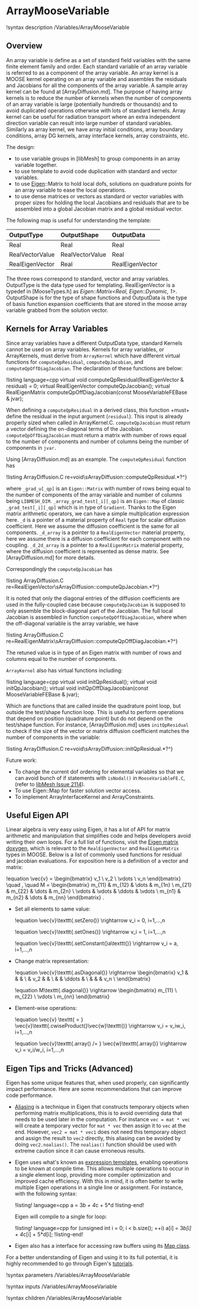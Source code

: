 # ArrayMooseVariable

!syntax description /Variables/ArrayMooseVariable

## Overview

An array variable is define as a set of standard field variables with the same finite element family and order.
Each standard variable of an array variable is referred to as a component of the array variable.
An array kernel is a MOOSE kernel operating on an array variable and assembles the residuals and Jacobians for all the components of the array variable.
A sample array kernel can be found at [ArrayDiffusion.md].
The purpose of having array kernels is to reduce the number of kernels when the number of components of an array variable is large (potentially hundreds or thousands) and to avoid duplicated operations otherwise with lots of standard kernels.
Array kernel can be useful for radiation transport where an extra independent direction variable can result into large number of standard variables.
Similarly as array kernel, we have array initial conditions, array boundary conditions, array DG kernels, array interface kernels, array constraints, etc.

The design:

- to use variable groups in [libMesh] to group components in an array variable together.
- to use template to avoid code duplication with standard and vector variables.
- to use [Eigen](https://eigen.tuxfamily.org/dox/group__QuickRefPage.html)::Matrix to hold local dofs, solutions on quadrature points for an array variable to ease the local operations.
- to use dense matrices or vectors as standard or vector variables with proper sizes for holding the local Jacobians and residuals that are to be assembled into a global Jacobian matrix and a global residual vector.

The following map is useful for understanding the template:

| OutputType          | OutputShape           | OutputData |
| :- | :- | :- |
| Real                | Real                  | Real |
| RealVectorValue     | RealVectorValue       | Real |
| RealEigenVector     | Real                  | RealEigenVector |

The three rows correspond to standard, vector and array variables.
OutputType is the data type used for templating.
RealEigenVector is a typedef in [MooseTypes.h] as *Eigen::Matrix<Real, Eigen::Dynamic, 1>*.
OutputShape is for the type of shape functions and OutputData is the type of basis function expansion coefficients that are stored in the moose array variable grabbed from the solution vector.

## Kernels for Array Variables

Since array variables have a different OutputData type, standard Kernels cannot be used on array variables. Kernels for array variables, or ArrayKernels, must derive from `ArrayKernel` which have different virtual functions for `computeQpResidual`, `computeQpJacobian`, and `computeQpOffDiagJacobian`. The declaration of these functions are below:

!listing language=cpp
virtual void computeQpResidual(RealEigenVector & residual) = 0;
virtual RealEigenVector computeQpJacobian();
virtual RealEigenMatrix computeQpOffDiagJacobian(const MooseVariableFEBase & jvar);

When defining a `computeQpResidual` in a derived class, this function +must+ define the residual in the input argument (`residual`). This input is already properly sized when called in ArrayKernel.C. `computeQpJacobian` must return a vector defining the on-diagonal terms of the Jacobian. `computeQpOffDiagJacobian` must return a matrix with number of rows equal to the number of components and number of columns being the number of components in `jvar.`

Using [ArrayDiffusion.md] as an example. The `computeQpResidual` function has

!listing ArrayDiffusion.C re=void\sArrayDiffusion::computeQpResidual.*?^}

where `_grad_u[_qp]` is an `Eigen::Matrix` with number of rows being equal to the number of components of the array variable and number of columns being `LIBMESH_DIM`. `_array_grad_test[_i][_qp]` is an `Eigen::Map` of classic `_grad_test[_i][_qp]` which is in type of `Gradient`. Thanks to the Eigen matrix arithmetic operators, we can have a simple multiplication expression here. `_d` is a pointer of a material property of `Real` type for scalar diffusion coefficient. Here we assume the diffusion coefficient is the same for all components. `_d_array` is a pointer to a `RealEigenVector` material
property, here we assume there is a diffusion coefficient for each component with no
coupling. `_d_2d_array` is a pointer to a `RealEigenMatrix` material property, where
the diffusion coefficient is represented as dense matrix. See [ArrayDiffusion.md] for more details.

Correspondingly the `computeQpJacobian` has

!listing ArrayDiffusion.C re=RealEigenVector\sArrayDiffusion::computeQpJacobian.*?^}

It is noted that only the diagonal entries of the diffusion coefficients are used in the fully-coupled case because `computeQpJacobian` is supposed to only assemble the block-diagonal part of the Jacobian.
The full local Jacobian is assembled in function `computeQpOffDiagJacobian`, where when the off-diagonal variable is the array variable, we have

!listing ArrayDiffusion.C
  re=RealEigenMatrix\sArrayDiffusion::computeQpOffDiagJacobian.*?^}

The retuned value is in type of an Eigen matrix with number of rows and columns equal to the number of components.

`ArrayKernel` also has virtual functions including:

!listing language=cpp
virtual void initQpResidual();
virtual void initQpJacobian();
virtual void initQpOffDiagJacobian(const MooseVariableFEBase & jvar);

Which are functions that are called inside the quadrature point loop, but outside the test/shape function loop. This is useful to perform operations that depend on position (quadrature point) but do not depend on the test/shape function. For instance, [ArrayDiffusion.md] uses `initQpResidual` to check if the size of the vector or matrix diffusion coefficient matches the number of components in the variable:

!listing ArrayDiffusion.C re=void\sArrayDiffusion::initQpResidual.*?^}

Future work:

- To change the current dof ordering for elemental variables so that we can avoid bunch of if statements with `isNodal()` in `MooseVariableFE.C`, (refer to [libMesh Issue 2114](https://github.com/libMesh/libmesh/issues/2114)).
- To use Eigen::Map for faster solution vector access.
- To implement ArrayInterfaceKernel and ArrayConstraints.

## Useful Eigen API

Linear algebra is very easy using Eigen, it has a lot of API for matrix arithmetic and manipulation that simplifies code and helps developers avoid writing their own loops. For a full list of functions, visit the [Eigen matrix doxygen](http://eigen.tuxfamily.org/dox/classEigen_1_1Matrix.html), which is relevant to the `RealEigenVector` and `RealEigenMatrix` types in MOOSE. Below is a list of commonly used functions for residual and jacobian evaluations. For exposition here is a definition of a vector and matrix:

!equation
\vec{v} =
\begin{bmatrix}
v_1 \\ v_2 \\ \vdots \\ v_n
\end{bmatrix}
\quad , \quad
M =
\begin{bmatrix}
m_{11} & m_{12} & \dots & m_{1n} \\
m_{21} & m_{22} & \dots & m_{2n} \\
\vdots & \vdots & \ddots & \vdots \\
m_{n1} & m_{n2} & \dots & m_{nn}
\end{bmatrix}
.

- Set all elements to same value:

  !equation
  \vec{v}\texttt{.setZero()} \rightarrow v_i = 0, i=1,...,n

  !equation
  \vec{v}\texttt{.setOnes()} \rightarrow v_i = 1, i=1,...,n

  !equation
  \vec{v}\texttt{.setConstant(}a\texttt{)} \rightarrow v_i = a, i=1,...,n

- Change matrix representation:

  !equation
  \vec{v}\texttt{.asDiagonal()} \rightarrow
  \begin{bmatrix}
  v_1 &     &        &     \\
      & v_2 &        &     \\
      &     & \ddots &     \\
      &     &        & v_n \\
  \end{bmatrix}

  !equation
  M\texttt{.diagonal()} \rightarrow
  \begin{bmatrix}
  m_{11} \\ m_{22} \\ \vdots \\ m_{nn}
  \end{bmatrix}

- Element-wise operations:

  !equation
  \vec{v} \texttt{ = } \vec{v}\texttt{.cwiseProduct(}\vec{w}\texttt{)} \rightarrow v_i = v_iw_i, i=1,...,n

  !equation
  \vec{v}\texttt{.array() /= } \vec{w}\texttt{.array()} \rightarrow v_i = v_i/w_i, i=1,...,n

## Eigen Tips and Tricks (Advanced)

Eigen has some unique features that, when used properly, can significantly impact performance. Here are some recommendations that can improve code performance.

- [Aliasing](http://eigen.tuxfamily.org/dox/group__TopicAliasing.html) is a technique in Eigen that constructs temporary objects when performing matrix multiplications, this is to avoid overriding data that needs to be used later in the computation. For instance `vec = mat * vec` will create a temporary vector for `mat * vec` then assign it to `vec` at the end. However, `vec2 = mat * vec1` does not need this temporary object and assign the result to `vec2` directly, this aliasing can be avoided by doing `vec2.noalias()`. The `noalias()` function should be used with extreme caution since it can cause erroneous results.

- Eigen uses what's known as [expression templates](https://en.wikipedia.org/wiki/Expression_templates), enabling operations to be known at compile time. This allows multiple operations to occur in a single element loop, providing more compiler optimization and improved cache efficiency. With this in mind, it is often better to write multiple Eigen operations in a single line or assignment. For instance, with the following syntax:

  !listing! language=cpp
  a = 3*b + 4*c + 5*d
  !listing-end!

  Eigen will compile to a single for loop:

  !listing! language=cpp
  for (unsigned int i = 0; i < b.size(); ++i)
    a[i] = 3*b[i] + 4*c[i] + 5*d[i];
  !listing-end!

- Eigen also has a interface for accessing raw buffers using its [Map class](http://eigen.tuxfamily.org/dox/group__TutorialMapClass.html).

For a better understanding of Eigen and using it to its full potential, it is highly recommended to go through Eigen's [tutorials](http://eigen.tuxfamily.org/dox/modules.html).


!syntax parameters  /Variables/ArrayMooseVariable

!syntax inputs /Variables/ArrayMooseVariable

!syntax children /Variables/ArrayMooseVariable
